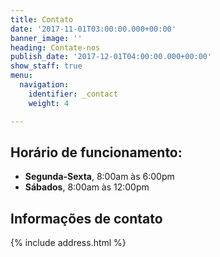```yaml
---
title: Contato
date: '2017-11-01T03:00:00.000+00:00'
banner_image: ''
heading: Contate-nos
publish_date: '2017-12-01T04:00:00.000+00:00'
show_staff: true
menu:
  navigation:
    identifier: _contact
    weight: 4

---
```

## Horário de funcionamento:

* **Segunda-Sexta**, 8:00am às 6:00pm
* **Sábados**, 8:00am às 12:00pm

## Informações de contato

{% include address.html %}